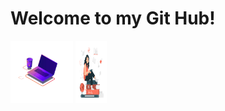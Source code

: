 <html>
<h1>Welcome to my Git Hub!</h1>
<img src="63487-programming-computer.gif" height= "100" width= "100"></img>
<img src="101674-science-lover.gif" height= "100" width= "50"></img>

  </html>
